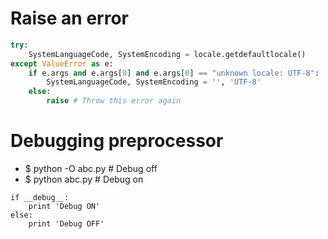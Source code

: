 Raise an error
=====
```python
try:
    SystemLanguageCode, SystemEncoding = locale.getdefaultlocale()
except ValueError as e:
    if e.args and e.args[0] and e.args[0] == "unknown locale: UTF-8":
        SystemLanguageCode, SystemEncoding = '', 'UTF-8'
    else:
        raise # Throw this error again
```

Debugging preprocessor
=====
* $ python -O abc.py # Debug off
* $ python abc.py # Debug on
```
if __debug__:
    print 'Debug ON'
else:
    print 'Debug OFF'
```
